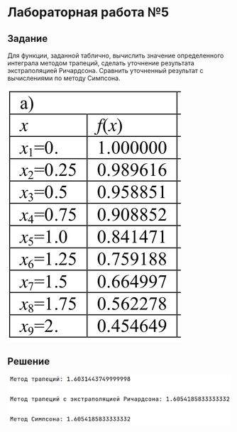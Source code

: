 # Лабораторная работа №5

## Задание

Для функции, заданной таблично, вычислить значение определенного интеграла 
методом трапеций, сделать уточнение результата экстраполяцией Ричардсона.
Сравнить уточненный результат с вычислениями по методу Симпсона.

![](https://github.com/vihlancevk/5semComputationalMathematics/blob/master/5Lab/task.png)

## Решение

![](https://github.com/vihlancevk/5semComputationalMathematics/blob/master/5Lab/solution.png)
